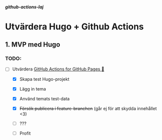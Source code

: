 ##### github-actions-laj
# Utvärdera Hugo + Github Actions


## 1. MVP med Hugo

### TODO: 
- [ ] Utvärdera [GitHub Actions for GitHub Pages 🚀](https://github.com/peaceiris/actions-gh-pages)
  - [x] Skapa test Hugo-projekt
  - [x] Lägg in tema
  - [x] Använd temats test-data
  - [x] ~~Försök publicera i feature-branchen~~ (går ej för att skydda innehållet <3) 
  - [ ] ???
  - [ ] Profit

